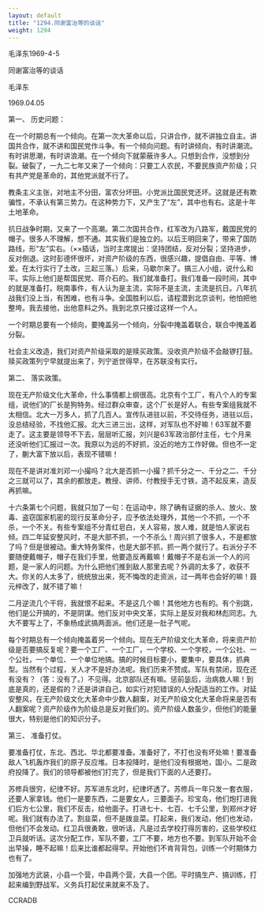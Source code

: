 ```yaml
---
layout: default
title: "1294.同谢富治等的谈话"
weight: 1294
---
```


毛泽东1969-4-5

同谢富治等的谈话

毛泽东

1969.04.05

第一、 历史问题：

在一个时期总有一个倾向。在第一次大革命以后，只讲合作，就不讲独立自主。讲国共合作，就不讲和国民党作斗争。有一个倾向问题。有时讲倾向，有时讲潮流。有时讲思潮，有时讲浪潮。在一个倾向下就蒙蔽许多人。只想到合作，没想到分裂。破裂了，一九二七年又来了一个倾向：只要工人农民，不要民族资产阶级；只有共产党是革命的，其他党派就不行了。

教条主义主张，对地主不分田，富农分坏田。小党派比国民党还坏。这就是还有欺骗性，不承认有第三势力。在这种势力下，又产生了“左”，其中也有右。这是十年土地革命。

抗日战争时期，又来了一个高潮。第二次国共合作，红军改为八路军，戴国民党的帽子。很多人不理解，想不通。其实我们是独立的。以后王明回来了，带来了国防路线，形“左”实右。（××插话，当时主席提出：坚持团结，反对分裂；坚持进步，反对倒退。这时彭德怀很坏，对资产阶级的东西，很感兴趣，提倡自由、平等、博爱。在太行实行了土改，三起三落。）后来，马歇尔来了。搞三人小组，说什么和平。实际上他们是帮国民党、蒋介石的。我们就准备打。我们准备一段时间，其中的就是准备打。皖南事件，有人认为是主流，实际不是主流，主流是抗日。八年抗战我们没上当，有困难，也有斗争。全国胜利以后，请程潜到北京谈判，他怕把他整垮。我去接他，出他意料之外。我到北京只接过这样一个人。

一个时期总要有一个倾向，要掩盖另一个倾向，分裂中掩盖着联合，联合中掩盖着分裂。

社会主义改造，我们对资产阶级采取的是赎买政策。没收资产阶级不会敲锣打鼓。赎买政策列宁早就提出来了，列宁逝世得早，在苏联没有实行。

第二、 落实政策。

现在无产阶级文化大革命，什么事情都上纲很高。北京有个工厂，有八个人的专案组，说他们的厂长是狗特务。经过群众审查，这个厂长是好人。有些专案组我就不太相信。北大一万多人，抓了几百人。宣传队进驻以前，不交待任务，进驻以后，没总结经验，不找他汇报。北大三进三出，这样，对军队也不好嘛！63军就不要走了。这主要是领导不下去，层层听汇报，刘兴是63军政治部付主任，七个月来还没听他们汇报过一次。我原以为远的不好抓，没近的地方工作好做。但也不一定了，蒯大富下放以后，表现不错嘛！

现在不是讲对准刘邓一小撮吗？北大是否抓一小撮？抓千分之一、千分之二、千分之三就可以了，其余的都放走。教授、讲师、付教授手无寸铁，造不起反来，造反再抓嘛。

十六条第七个问题，我就只加了一句：在运动中，除了确有证据的杀人、放火、放毒、盗窃国家机密的现行反革命分子，应予依法处理外，其他一个不抓，一个不杀，一个不关。有些专案组不分青红皂白，关人容易，放人难，就是怕人家说右倾。四二年延安整风时，不是大部不抓，一个不杀么！周兴抓了很多人，不是都放了吗？但是很被动。重大特务案件，也是大部不抓，抓一两个就行了。右派分子不要随便戴帽子，帽子在我们手里，他要造反再戴嘛！戴帽子不是右派一个人的问题，是一家人的问题。为什么把他们推到敌人那里去呢？外调的太多了，收获不大。你关的人太多了，统统放出来，死不悔改的走资派，过一两年也会好的嘛！聂元梓改了，就不错了嘛！

二月逆流几个干将，我就恨不起来。不是这几个嘛！其他地方也有的。有个别跳，他们是公开搞的，不是阴谋。他们反对中央文革，实际上是反对我和林彪同志。九大不要写上了，不象杨成武搞两面派。他们还是一肚子气呢。

每个时期总有一个倾向掩盖着另一个倾向。现在无产阶级文化大革命，将来资产阶级是否要搞反复呢？要一个工厂、一个工厂，一个学校、一个学校，一个公社、一个公社，一个单位、一个单位地搞。搞的时候目标要小，要集中，要具体，抓典型。当然有个过程，关人才不是好办法呢。我们历来不赞成。军队有禁闭，现在还有没有？（答：没有了。）不见得。北京部队还有嘛。惩前毖后，治病救人嘛！到底是真的，还是假的？还是讲讲自己，如实行对犯错误的人分配适当的工作。对延安整风，在无产阶级文化大革命中少数人翻案，对无产阶级文化大革命将来是否有人翻案呢？资产阶级作为阶级总是反对我们的。资产阶级人数虽少，但他们的能量很大，特别是他们的知识分子。

第三、 准备打仗。

要准备打仗，东北、西北、华北都要准备。准备好了，不打也没有坏处嘛！要准备敌人飞机轰炸我们的原子反应堆。日本投降时，是他们没有根据地，国小。二是政府投降了。我们的领导都被他们打完了，但是我们下面的人还要打。

苏修兵很穷，纪律不好。苏军进东北时，纪律坏透了。苏修兵一年只发一套衣服，还要人家拿钱。他们一是要东西，二是要女人，三要面子。珍宝岛，他们炮打进我们后方七公里，我们不反击，给他面子。打进七十、七百、七千公里，到郑州才好呢。我们就有办法了。割韭菜，但不是拨韭菜。打起来，我们发动，他们也发动，但他们不会发动。红卫兵很勇敢，很听话，凡是过去学校打得厉害的，这些学校红卫兵就听话。这次分配工作，军队不要，工厂不要，地方也不要。到军队开始不会出早操，睡不起嘛！后来比谁都起得早。开始他们不肯背背包，训练一个时期体力也有了。

加强地方武装，小县一个营，中县两个营，大县一个团。平时搞生产、搞训练，打起来编到野战军。义务兵打起仗来就来不及了。

CCRADB

